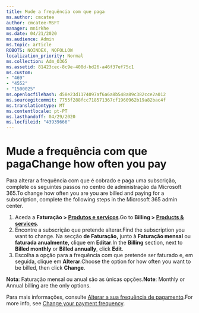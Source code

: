 ```yaml
---
title: Mude a frequência com que paga
ms.author: cmcatee
author: cmcatee-MSFT
manager: mnirkhe
ms.date: 04/21/2020
ms.audience: Admin
ms.topic: article
ROBOTS: NOINDEX, NOFOLLOW
localization_priority: Normal
ms.collection: Adm_O365
ms.assetid: 81423cec-8c9e-408d-bd26-a46f37ef75c1
ms.custom:
- "469"
- "4552"
- "1500025"
ms.openlocfilehash: d58e23d1174097af6a6a8b548a89c382cce2a012
ms.sourcegitcommit: 7755f288fcc718571367cf1960962b19a82bac4f
ms.translationtype: MT
ms.contentlocale: pt-PT
ms.lasthandoff: 04/29/2020
ms.locfileid: "43939666"
---
```

# <a name="change-how-often-you-pay"></a><span data-ttu-id="20d73-102">Mude a frequência com que paga</span><span class="sxs-lookup"><span data-stu-id="20d73-102">Change how often you pay</span></span>

<span data-ttu-id="20d73-103">Para alterar a frequência com que é cobrado e paga uma subscrição, complete os seguintes passos no centro de administração da Microsoft 365.</span><span class="sxs-lookup"><span data-stu-id="20d73-103">To change how often you are you are billed and paying for a subscription, complete the following steps in the Microsoft 365 admin center.</span></span> 
1. <span data-ttu-id="20d73-104">Aceda a **Faturação > [Produtos e serviços](https://go.microsoft.com/fwlink/p/?linkid=842054)**.</span><span class="sxs-lookup"><span data-stu-id="20d73-104">Go to **Billing > [Products & services](https://go.microsoft.com/fwlink/p/?linkid=842054)**.</span></span>
2. <span data-ttu-id="20d73-105">Encontre a subscrição que pretende alterar.</span><span class="sxs-lookup"><span data-stu-id="20d73-105">Find the subscription you want to change.</span></span> <span data-ttu-id="20d73-106">Na secção **de Faturação,** junto à **Faturação mensal** ou **faturada anualmente,** clique em **Editar**.</span><span class="sxs-lookup"><span data-stu-id="20d73-106">In the **Billing** section, next to **Billed monthly** or **Billed annually**, click **Edit**.</span></span> 
3. <span data-ttu-id="20d73-107">Escolha a opção para a frequência com que pretende ser faturado e, em seguida, clique em **Alterar**.</span><span class="sxs-lookup"><span data-stu-id="20d73-107">Choose the option for how often you want to be billed, then click **Change**.</span></span>

<span data-ttu-id="20d73-108">**Nota**: Faturação mensal ou anual são as únicas opções.</span><span class="sxs-lookup"><span data-stu-id="20d73-108">**Note**: Monthly or Annual billing are the only options.</span></span>

<span data-ttu-id="20d73-109">Para mais informações, consulte [Alterar a sua frequência de pagamento](https://docs.microsoft.com/microsoft-365/commerce/billing-and-payments/change-payment-frequency?view=o365-worldwide).</span><span class="sxs-lookup"><span data-stu-id="20d73-109">For more info, see [Change your payment frequency](https://docs.microsoft.com/microsoft-365/commerce/billing-and-payments/change-payment-frequency?view=o365-worldwide).</span></span>
